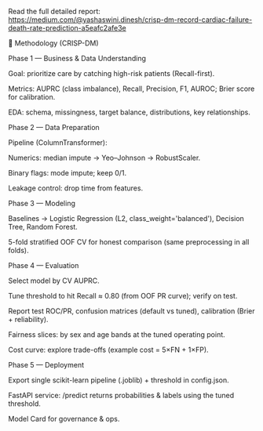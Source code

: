  Read the full detailed report: https://medium.com/@yashaswini.dinesh/crisp-dm-record-cardiac-failure-death-rate-prediction-a5eafc2afe3e

🧠 Methodology (CRISP-DM)

Phase 1 — Business & Data Understanding

Goal: prioritize care by catching high-risk patients (Recall-first).

Metrics: AUPRC (class imbalance), Recall, Precision, F1, AUROC; Brier score for calibration.

EDA: schema, missingness, target balance, distributions, key relationships.

Phase 2 — Data Preparation

Pipeline (ColumnTransformer):

Numerics: median impute → Yeo–Johnson → RobustScaler.

Binary flags: mode impute; keep 0/1.

Leakage control: drop time from features.

Phase 3 — Modeling

Baselines → Logistic Regression (L2, class_weight='balanced'), Decision Tree, Random Forest.

5-fold stratified OOF CV for honest comparison (same preprocessing in all folds).

Phase 4 — Evaluation

Select model by CV AUPRC.

Tune threshold to hit Recall ≈ 0.80 (from OOF PR curve); verify on test.

Report test ROC/PR, confusion matrices (default vs tuned), calibration (Brier + reliability).

Fairness slices: by sex and age bands at the tuned operating point.

Cost curve: explore trade-offs (example cost = 5×FN + 1×FP).

Phase 5 — Deployment

Export single scikit-learn pipeline (.joblib) + threshold in config.json.

FastAPI service: /predict returns probabilities & labels using the tuned threshold.

Model Card for governance & ops.
